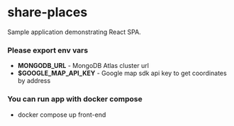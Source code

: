 # share-places
Sample application demonstrating React SPA.

### Please export env vars
- **MONGODB_URL** - MongoDB Atlas cluster url
- **$GOOGLE_MAP_API_KEY** - Google map sdk api key to get coordinates by address

### You can run app with docker compose

- docker compose up front-end
